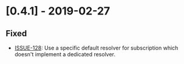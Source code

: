 # [0.4.1] - 2019-02-27

## Fixed

- [ISSUE-128](https://github.com/tartiflette/tartiflette/issues/128): Use a specific default resolver for subscription which doesn't implement a dedicated resolver.
